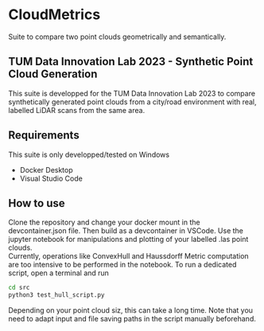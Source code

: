 # CloudMetrics
Suite to compare two point clouds geometrically and semantically.

## TUM Data Innovation Lab 2023 - Synthetic Point Cloud Generation
This suite is developped for the TUM Data Innovation Lab 2023 to compare synthetically generated point clouds from a city/road environment with real, labelled LiDAR scans from the same area.

## Requirements
This suite is only developped/tested on Windows
- Docker Desktop
- Visual Studio Code

## How to use
Clone the repository and change your docker mount in the devcontainer.json file. Then build as a devcontainer in VSCode. Use the jupyter notebook for manipulations and plotting of your labelled .las point clouds. \
Currently, operations like ConvexHull and Haussdorff Metric computation are too intensive to be performed in the notebook. To run a dedicated script, open a terminal and run
```bash
cd src
python3 test_hull_script.py
```
Depending on your point cloud siz, this can take a long time. Note that you need to adapt input and file saving paths in the script manually beforehand.
